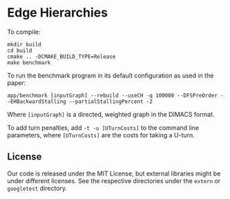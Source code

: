 # Edge Hierarchies

To compile:

    mkdir build
    cd build
    cmake .. -DCMAKE_BUILD_TYPE=Release
    make benchmark
To run the benchmark program in its default configuration as used in the paper:

    app/benchmark [inputGraph] --rebuild --useCH -q 100000 --DFSPreOrder --EHBackwardStalling --partialStallingPercent -2
Where `[inputGraph]` is a directed, weighted graph in the DIMACS format.

To add turn penalties, add `-t -u [UTurnCosts]` to the command line parameters, where `[UTurnCosts]` are the costs for taking a U-turn.

## License
Our code is released under the MIT License, but external libraries might be under different licenses. See the respective directories under the `extern` or `googletest` directory.
